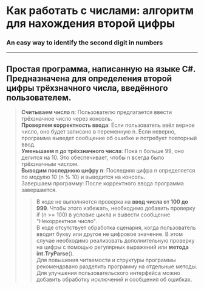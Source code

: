 # Как работать с числами: алгоритм для нахождения второй цифры
### An easy way to identify the second digit in numbers
---
**Простая программа, написанную на языке C#**. Предназначена для определения второй цифры трёхзначного числа, введённого пользователем. </br>
---
>  **Считываем число n**: Пользователю предлагается ввести трёхзначное число через консоль. </br>
  **Проверяем корректность ввода**: Если пользователь ввёл верное число, оно будет записано в переменную n. Если неверно, программа выведет сообщение об ошибке и потребует повторный ввод. </br>
  **Уменьшаем n до трёхзначного числа**: Пока n больше 99, оно делится на 10. Это обеспечивает, чтобы n всегда было трёхзначным числом. </br>
  **Выводим последнюю цифру n**: Последняя цифра n определяется по модулю 10 (n % 10) и выводится на консоль. </br>
Завершаем программу: После корректного ввода программа завершается. </br>
>> В коде не выполняется проверка на **ввод числа от 100 до 999**. Чтобы этого избежать, необходимо добавить проверку if (n >= 100) в условие цикла и вывести сообщение "Некорректное число".</br>
   В коде отсутствует обработка сценария, когда пользователь вводит букву или другое не цифровое значение. В этом случае необходимо реализовать дополнительную проверку на цифры с помощью регулярных выражений или **метода int.TryParse**().</br>
   Для повышения читаемости и структуры программы рекомендовано разделить программу на отдельные методы.
   Для улучшения пользовательского интерфейса можно добавить обработку исключений и сообщения об ошибках.

